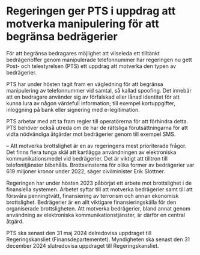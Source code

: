 # Regeringen ger PTS i uppdrag att motverka manipulering för att begränsa bedrägerier

För att begränsa bedragares möjlighet att vilseleda ett tilltänkt bedrägerioffer genom manipulerade telefonnummer har regeringen nu gett Post- och telestyrelsen (PTS) ett uppdrag att motverka den typen av bedrägerier.

PTS har under hösten tagit fram en vägledning för att begränsa manipulering av telefonnummer vid samtal, så kallad spoofing. Det innebär att en bedragare använder sig av förfalskad eller lånad identitet för att kunna lura av någon värdefull information; till exempel kortuppgifter, inloggning på bank eller signering med e-legitimation.

PTS arbetar med att ta fram regler till operatörerna för att förhindra detta. PTS behöver också utreda om de har de rättsliga förutsättningarna för att vidta nödvändiga åtgärder mot bedrägerier genom till exempel SMS.

– Att motverka brottslighet är en av regeringens mest prioriterade frågor. Det finns flera tunga skäl att kartlägga användningen av elektroniska kommunikationsmedel vid bedrägerier. Det är viktigt att tilltron till telefonitjänster bibehålls. Brottsvinsterna för olika former av bedrägerier var 619 miljoner kronor under 2022, säger civilminister Erik Slottner.

Regeringen har under hösten 2023 påbörjat ett arbete mot brottslighet i de finansiella systemen. Arbetet syftar till att motverka bedrägerier samt till att försvåra penningtvätt, finansiering av terrorism och annan ekonomisk brottslighet. Bedrägerier är en allt viktigare finansieringskälla för den organiserade brottsligheten. Att motverka bedrägerier, bland annat genom användning av elektroniska kommunikationstjänster, är därför en central åtgärd.

PTS ska senast den 31 maj 2024 delredovisa uppdraget till Regeringskansliet (Finansdepartementet). Myndigheten ska senast den 31 december 2024 slutredovisa uppdraget till Regeringskansliet.
